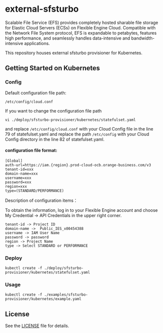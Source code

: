 # external-sfsturbo

Scalable File Service (EFS) provides completely hosted sharable file storage for Elastic Cloud Servers (ECSs)
on Flexible Engine Cloud.
Compatible with the Network File System protocol, EFS is expandable to petabytes, features high performance,
and seamlessly handles data-intensive and bandwidth-intensive applications.

This repository houses external sfsturbo provisioner for Kubernetes.

## Getting Started on Kubernetes

### Config

Default configuration file path:
```
/etc/config/cloud.conf
```
If you want to change the configuration file path
```
vi ./deploy/sfsturbo-provisioner/kubernetes/statefulset.yaml
```
and replace ```/etc/config/cloud.conf``` with your Cloud Config file in the line 79 of statefulset.yaml and replace the path ```/etc/config``` with your Cloud Config directory in the line 82 of statefulset.yaml.

#### configuration file format:
```
[Global]
auth-url=https://iam.{region}.prod-cloud-ocb.orange-business.com/v3
tenant-id=xxx
domain-name=xxx
username=xxx
password=xxx
region=xxx
type=(STANDARD/PERFORMANCE)
```
Description of configuration items：

To obtain the information, log in to your Flexible Engine account and choose My Credential -> API Credentials in the upper right corner.
```
tenant-id -> Project ID
domain-name -> 	Public_IES_x00454388
username -> IAM User Name
password -> password
region -> Project Name
type -> Select STANDARD or PERFORMANCE
```

### Deploy

```
kubectl create -f ./deploy/sfsturbo-provisioner/kubernetes/statefulset.yaml
```

### Usage

```
kubectl create -f ./examples/sfsturbo-provisioner/kubernetes/example.yaml
```

## License

See the [LICENSE](LICENSE) file for details.
